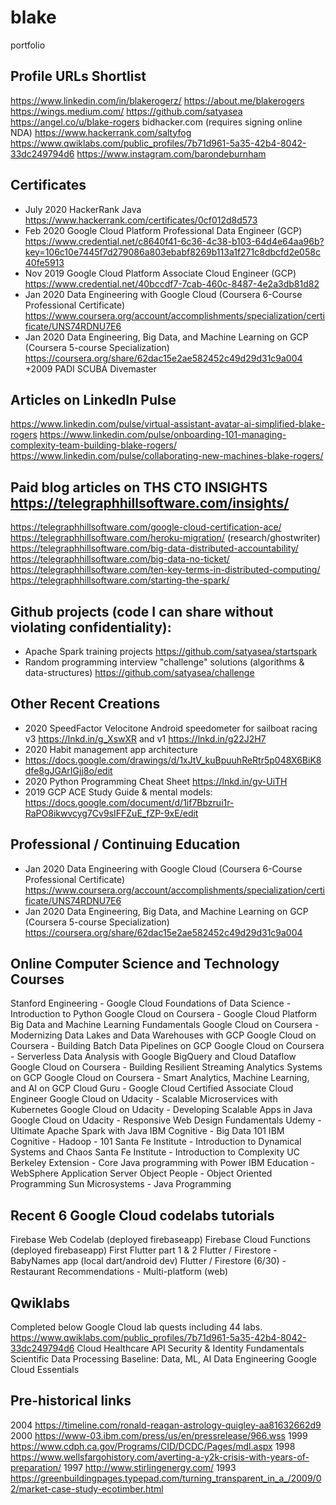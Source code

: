 # blake
portfolio

Profile URLs Shortlist
-------------------------
https://www.linkedin.com/in/blakerogerz/
https://about.me/blakerogers
https://wings.medium.com/ 
https://github.com/satyasea
https://angel.co/u/blake-rogers
bidhacker.com (requires signing online NDA)
https://www.hackerrank.com/saltyfog
https://www.qwiklabs.com/public_profiles/7b71d961-5a35-42b4-8042-33dc249794d6
https://www.instagram.com/barondeburnham


Certificates 
---------------
+ July 2020 HackerRank Java https://www.hackerrank.com/certificates/0cf012d8d573
+ Feb 2020 Google Cloud Platform Professional Data Engineer (GCP)
https://www.credential.net/c8640f41-6c36-4c38-b103-64d4e64aa96b?key=106c10e7445f7d279086a803ebabf8269b113a1f271c8dbcfd2e058c40fe5913
+ Nov 2019 Google Cloud Platform Associate Cloud Engineer (GCP)
https://www.credential.net/40bccdf7-7cab-460c-8487-4e2a3db81d82
+ Jan 2020 Data Engineering with Google Cloud (Coursera 6-Course Professional Certificate)
https://www.coursera.org/account/accomplishments/specialization/certificate/UNS74RDNU7E6
+ Jan 2020 Data Engineering, Big Data, and Machine Learning on GCP (Coursera 5-course Specialization) 
https://coursera.org/share/62dac15e2ae582452c49d29d31c9a004
+2009 PADI SCUBA Divemaster


Articles on LinkedIn Pulse
--------------------------
https://www.linkedin.com/pulse/virtual-assistant-avatar-ai-simplified-blake-rogers
https://www.linkedin.com/pulse/onboarding-101-managing-complexity-team-building-blake-rogers/
https://www.linkedin.com/pulse/collaborating-new-machines-blake-rogers/

Paid blog articles on THS CTO INSIGHTS https://telegraphhillsoftware.com/insights/
----------------------------------------------------------------------------------
https://telegraphhillsoftware.com/google-cloud-certification-ace/
https://telegraphhillsoftware.com/heroku-migration/ (research/ghostwriter)
https://telegraphhillsoftware.com/big-data-distributed-accountability/
https://telegraphhillsoftware.com/big-data-no-ticket/
https://telegraphhillsoftware.com/ten-key-terms-in-distributed-computing/
https://telegraphhillsoftware.com/starting-the-spark/


Github projects (code I can share without violating confidentiality):
---------------------------------------------------
+ Apache Spark training projects https://github.com/satyasea/startspark
+ Random programming interview "challenge" solutions (algorithms & data-structures) https://github.com/satyasea/challenge

Other Recent Creations
-------------------
+ 2020 SpeedFactor Velocitone Android speedometer for sailboat racing v3 https://lnkd.in/g_XswXR and v1 https://lnkd.in/g22J2H7
+ 2020 Habit management app architecture
+ https://docs.google.com/drawings/d/1xJtV_kuBpuuhReRtr5p048X6BiK8dfe8gJGArIGjj8o/edit
+ 2020 Python Programming Cheat Sheet https://lnkd.in/gv-UiTH
+ 2019 GCP ACE Study Guide & mental models: https://docs.google.com/document/d/1if7Bbzrui1r-RaPO8ikwvcyg7Cv9sIFFZuE_fZP-9xE/edit


Professional / Continuing Education 
--------------------
+ Jan 2020 Data Engineering with Google Cloud (Coursera 6-Course Professional Certificate)
https://www.coursera.org/account/accomplishments/specialization/certificate/UNS74RDNU7E6
+ Jan 2020 Data Engineering, Big Data, and Machine Learning on GCP (Coursera 5-course Specialization) 
https://coursera.org/share/62dac15e2ae582452c49d29d31c9a004

Online Computer Science and Technology Courses
----------------------------------------------
Stanford Engineering - Google Cloud Foundations of Data Science - Introduction to Python 
Google Cloud on Coursera - Google Cloud Platform Big Data and Machine Learning Fundamentals 
Google Cloud on Coursera - Modernizing Data Lakes and Data Warehouses with GCP 
Google Cloud on Coursera - Building Batch Data Pipelines on GCP 
Google Cloud on Coursera - Serverless Data Analysis with Google BigQuery and Cloud Dataflow 
Google Cloud on Coursera - Building Resilient Streaming Analytics Systems on GCP
Google Cloud on Coursera - Smart Analytics, Machine Learning, and AI on GCP
Cloud Guru - Google Cloud Certified Associate Cloud Engineer
Google Cloud on Udacity - Scalable Microservices with Kubernetes
Google Cloud on Udacity - Developing Scalable Apps in Java
Google Cloud on Udacity - Responsive Web Design Fundamentals
Udemy - Ultimate Apache Spark with Java
IBM Cognitive - Big Data 101
IBM Cognitive - Hadoop - 101 
Santa Fe Institute - Introduction to Dynamical Systems and Chaos
Santa Fe Institute - Introduction to Complexity 
UC Berkeley Extension - Core Java programming with Power
IBM Education - WebSphere Application Server
Object People - Object Oriented Programming 
Sun Microsystems - Java Programming 

Recent 6 Google Cloud codelabs tutorials
----------------------------------------
Firebase Web Codelab (deployed firebaseapp)
Firebase Cloud Functions (deployed firebaseapp)
First Flutter part 1 & 2
Flutter / Firestore - BabyNames app (local dart/android dev)
Flutter / Firestore (6/30) - Restaurant Recommendations - Multi-platform (web)

Qwiklabs
--------
Completed below Google Cloud lab quests including 44 labs.
https://www.qwiklabs.com/public_profiles/7b71d961-5a35-42b4-8042-33dc249794d6
Cloud Healthcare API
Security & Identity Fundamentals
Scientific Data Processing
Baseline: Data, ML, AI
Data Engineering
Google Cloud Essentials


Pre-historical links
----------------------------
2004 https://timeline.com/ronald-reagan-astrology-quigley-aa81632662d9
2000 https://www-03.ibm.com/press/us/en/pressrelease/966.wss
1999 https://www.cdph.ca.gov/Programs/CID/DCDC/Pages/mdl.aspx
1998 https://www.wellsfargohistory.com/averting-a-y2k-crisis-with-years-of-preparation/
1997 http://www.stirlingenergy.com/
1993 https://greenbuildingpages.typepad.com/turning_transparent_in_a_/2009/02/market-case-study-ecotimber.html

